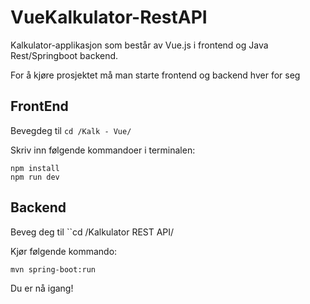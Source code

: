 # VueKalkulator-RestAPI
Kalkulator-applikasjon som består av Vue.js i frontend og Java Rest/Springboot backend.

For å kjøre prosjektet må man starte frontend og backend hver for seg

## FrontEnd
Bevegdeg til ``cd /Kalk - Vue/`` 

Skriv inn følgende kommandoer i terminalen:
```
npm install
npm run dev
```

## Backend
Beveg deg til ``cd /Kalkulator REST API/ 

Kjør følgende kommando:
```
mvn spring-boot:run
```

Du er nå igang!
